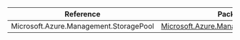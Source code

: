 | Reference | Package | Source |
|---|---|---|
|Microsoft.Azure.Management.StoragePool|[Microsoft.Azure.Management.StoragePool](https://www.nuget.org/packages/Microsoft.Azure.Management.StoragePool)|[GitHub](https://github.com/Azure/azure-sdk-for-net)|

